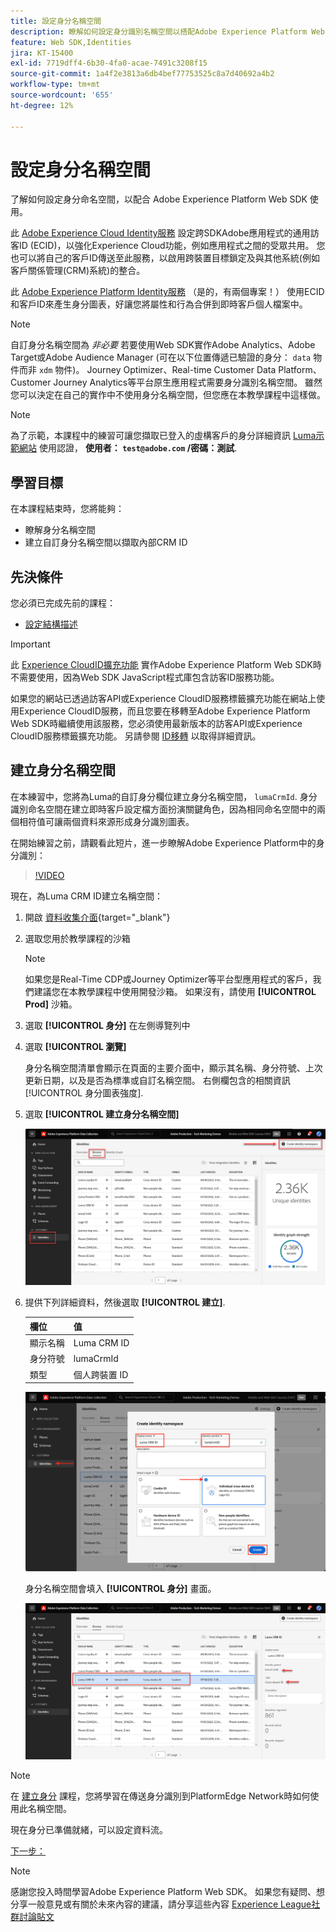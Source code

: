 ```yaml
---
title: 設定身分名稱空間
description: 瞭解如何設定身分識別名稱空間以搭配Adobe Experience Platform Web SDK使用。 本課程是「使用 Web SDK 實施 Adob​​e Experience Cloud」教學課程的一部分。
feature: Web SDK,Identities
jira: KT-15400
exl-id: 7719dff4-6b30-4fa0-acae-7491c3208f15
source-git-commit: 1a4f2e3813a6db4bef77753525c8a7d40692a4b2
workflow-type: tm+mt
source-wordcount: '655'
ht-degree: 12%

---
```


# 設定身分名稱空間

了解如何設定身分命名空間，以配合 Adob&#x200B;&#x200B;e Experience Platform Web SDK 使用。

此 [Adobe Experience Cloud Identity服務](https://experienceleague.adobe.com/en/docs/id-service/using/home) 設定跨SDKAdobe應用程式的通用訪客ID (ECID)，以強化Experience Cloud功能，例如應用程式之間的受眾共用。 您也可以將自己的客戶ID傳送至此服務，以啟用跨裝置目標鎖定及與其他系統(例如客戶關係管理(CRM)系統)的整合。

此 [Adobe Experience Platform Identity服務](https://experienceleague.adobe.com/en/docs/experience-platform/identity/home) （是的，有兩個專案！） 使用ECID和客戶ID來產生身分圖表，好讓您將屬性和行為合併到即時客戶個人檔案中。

>[!NOTE]
>
>自訂身分名稱空間為 _非必要_ 若要使用Web SDK實作Adobe Analytics、Adobe Target或Adobe Audience Manager (可在以下位置傳遞已驗證的身分： `data` 物件而非 `xdm` 物件)。 Journey Optimizer、Real-time Customer Data Platform、Customer Journey Analytics等平台原生應用程式需要身分識別名稱空間。 雖然您可以決定在自己的實作中不使用身分名稱空間，但您應在本教學課程中這樣做。

>[!NOTE]
>
> 為了示範，本課程中的練習可讓您擷取已登入的虛構客戶的身分詳細資訊 [Luma示範網站](https://luma.enablementadobe.com/content/luma/us/en.html) 使用認證， **使用者： `test@adobe.com` /密碼：測試**.

## 學習目標

在本課程結束時，您將能夠：

* 瞭解身分名稱空間
* 建立自訂身分名稱空間以擷取內部CRM ID


## 先決條件

您必須已完成先前的課程：

* [設定結構描述](configure-schemas.md)

>[!IMPORTANT]
>
>此 [Experience CloudID擴充功能](https://exchange.adobe.com/apps/ec/100160/adobe-experience-cloud-id-launch-extension) 實作Adobe Experience Platform Web SDK時不需要使用，因為Web SDK JavaScript程式庫包含訪客ID服務功能。
>
> 如果您的網站已透過訪客API或Experience CloudID服務標籤擴充功能在網站上使用Experience CloudID服務，而且您要在移轉至Adobe Experience Platform Web SDK時繼續使用該服務，您必須使用最新版本的訪客API或Experience CloudID服務標籤擴充功能。 另請參閱 [ID移轉](https://experienceleague.adobe.com/en/docs/experience-platform/edge/identity/overview) 以取得詳細資訊。

## 建立身分名稱空間

在本練習中，您將為Luma的自訂身分欄位建立身分名稱空間， `lumaCrmId`. 身分識別命名空間在建立即時客戶設定檔方面扮演關鍵角色，因為相同命名空間中的兩個相符值可讓兩個資料來源形成身分識別圖表。

在開始練習之前，請觀看此短片，進一步瞭解Adobe Experience Platform中的身分識別：

>[!VIDEO](https://video.tv.adobe.com/v/27841?learn=on)

現在，為Luma CRM ID建立名稱空間：

1. 開啟 [資料收集介面](https://launch.adobe.com/tw/){target="_blank"}
1. 選取您用於教學課程的沙箱

   >[!NOTE]
   >
   >如果您是Real-Time CDP或Journey Optimizer等平台型應用程式的客戶，我們建議您在本教學課程中使用開發沙箱。 如果沒有，請使用 **[!UICONTROL Prod]** 沙箱。

1. 選取 **[!UICONTROL 身分]** 在左側導覽列中
1. 選取 **[!UICONTROL 瀏覽]**

   身分名稱空間清單會顯示在頁面的主要介面中，顯示其名稱、身分符號、上次更新日期，以及是否為標準或自訂名稱空間。 右側欄包含的相關資訊 [!UICONTROL 身分圖表強度].

1. 選取 **[!UICONTROL 建立身分名稱空間]**

   ![檢視身分](assets/configure-identities-screen.png)

1. 提供下列詳細資料，然後選取 **[!UICONTROL 建立]**.

   | 欄位 | 值 |
   |---------------|-----------|
   | 顯示名稱 | Luma CRM ID |
   | 身分符號 | lumaCrmId |
   | 類型 | 個人跨裝置 ID |


   ![建立命名空間](assets/identities-create-namespace.png)


   身分名稱空間會填入 **[!UICONTROL 身分]** 畫面。

   ![建立命名空間](assets/configure-identities-namespace-lumaCrmId.png)


>[!NOTE]
>
> 在 [建立身分](create-identities.md) 課程，您將學習在傳送身分識別到PlatformEdge Network時如何使用此名稱空間。

現在身分已準備就緒，可以設定資料流。

[下一步： ](configure-datastream.md)

>[!NOTE]
>
>感謝您投入時間學習Adobe Experience Platform Web SDK。 如果您有疑問、想分享一般意見或有關於未來內容的建議，請分享這些內容 [Experience League社群討論貼文](https://experienceleaguecommunities.adobe.com/t5/adobe-experience-platform-data/tutorial-discussion-implement-adobe-experience-cloud-with-web/td-p/444996)
